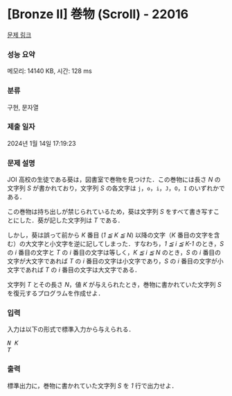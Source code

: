 # [Bronze II] 巻物 (Scroll) - 22016 

[문제 링크](https://www.acmicpc.net/problem/22016) 

### 성능 요약

메모리: 14140 KB, 시간: 128 ms

### 분류

구현, 문자열

### 제출 일자

2024년 1월 14일 17:19:23

### 문제 설명

<p>JOI 高校の生徒である葵は，図書室で巻物を見つけた．この巻物には長さ <var>N</var> の文字列 <var>S</var> が書かれており，文字列 <var>S</var> の各文字は <code>j</code>，<code>o</code>，<code>i</code>，<code>J</code>，<code>O</code>，<code>I</code> のいずれかである．</p>

<p>この巻物は持ち出しが禁じられているため，葵は文字列 <var>S</var> をすべて書き写すことにした．葵が記した文字列は <var>T</var> である．</p>

<p>しかし，葵は誤って前から <var>K</var> 番目 (<var>1 ≦ K ≦ N</var>) 以降の文字（<var>K</var> 番目の文字を含む）の大文字と小文字を逆に記してしまった．すなわち，<var>1 ≦ i ≦ K-1</var> のとき，<var>S</var> の <var>i</var> 番目の文字と <var>T</var> の <var>i</var> 番目の文字は等しく，<var>K ≦ i ≦ N</var> のとき，<var>S</var> の <var>i</var> 番目の文字が大文字であれば <var>T</var> の <var>i</var> 番目の文字は小文字であり，<var>S</var> の <var>i</var> 番目の文字が小文字であれば <var>T</var> の <var>i</var> 番目の文字は大文字である．</p>

<p>文字列 <var>T</var> とその長さ <var>N</var>，値 <var>K</var> が与えられたとき，巻物に書かれていた文字列 <var>S</var> を復元するプログラムを作成せよ．</p>

### 입력 

 <p>入力は以下の形式で標準入力から与えられる．</p>

<pre><var>N</var> <var>K</var>
<var>T</var></pre>

### 출력 

 <p>標準出力に，巻物に書かれていた文字列 <var>S</var> を <var>1</var> 行で出力せよ．</p>

